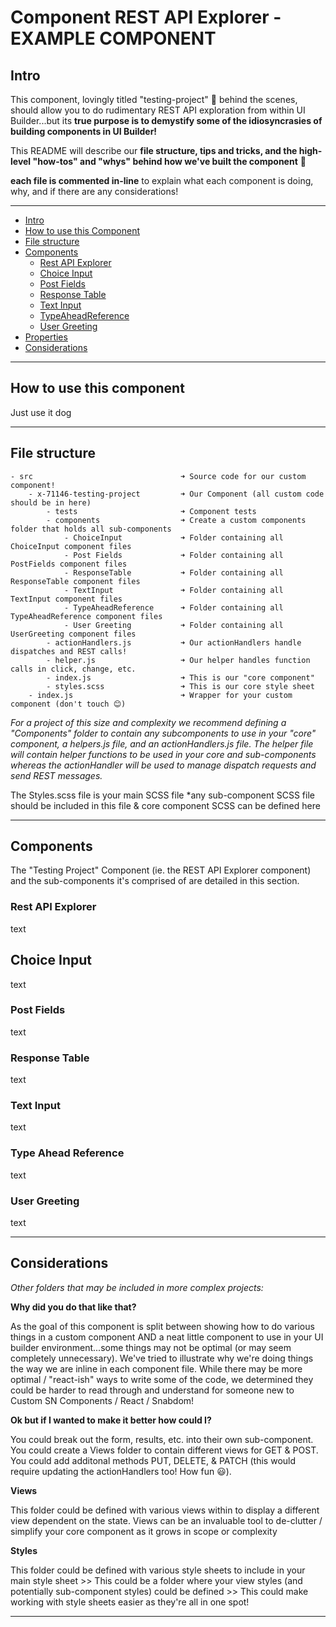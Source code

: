 Component REST API Explorer - EXAMPLE COMPONENT
===============================================

## Intro
This component, lovingly titled "testing-project" 🤔 behind the scenes, should allow you to do rudimentary REST API exploration from within UI Builder...but its **true purpose is to demystify some of the idiosyncrasies of building components in UI Builder!**

This README will describe our **file structure, tips and tricks, and the high-level "how-tos" and "whys" behind how we've built the component** 🙌

**each file is commented in-line** to explain what each component is doing, why, and if there are any considerations!

---

- [Intro](#intro)
- [How to use this Component](#how-to-use-this-component)
- [File structure](#file-structure)
- [Components](#components)
    - [Rest API Explorer](#rest-api-explorer)
    - [Choice Input](#choice-input)
    - [Post Fields](#post-fields)
    - [Response Table](#response-table)
    - [Text Input](#text-input)
    - [TypeAheadReference](#type-ahead-reference)
    - [User Greeting](#user-greeting)
- [Properties](#properties)
- [Considerations](#considerations)

---

## How to use this component
Just use it dog

---

## File structure
    - src                                 ➜ Source code for our custom component!
        - x-71146-testing-project         ➜ Our Component (all custom code should be in here)
            - tests                       ➜ Component tests 
            - components                  ➜ Create a custom components folder that holds all sub-components
                - ChoiceInput             ➜ Folder containing all ChoiceInput component files
                - Post Fields             ➜ Folder containing all PostFields component files
                - ResponseTable           ➜ Folder containing all ResponseTable component files
                - TextInput               ➜ Folder containing all TextInput component files
                - TypeAheadReference      ➜ Folder containing all TypeAheadReference component files
                - User Greeting           ➜ Folder containing all UserGreeting component files
            - actionHandlers.js           ➜ Our actionHandlers handle dispatches and REST calls!
            - helper.js                   ➜ Our helper handles function calls in click, change, etc.
            - index.js                    ➜ This is our "core component"
            - styles.scss                 ➜ This is our core style sheet
        - index.js                        ➜ Wrapper for your custom component (don't touch 😊)

*For a project of this size and complexity we recommend defining a "Components" folder to contain any subcomponents to use in your "core" component, a helpers.js file, and an actionHandlers.js file. The helper file will contain helper functions to be used in your core and sub-components whereas the actionHandler will be used to manage dispatch requests and send REST messages.*

The Styles.scss file is your main SCSS file *any sub-component SCSS file should be included in this file & core component SCSS can be defined here

---

## Components
The "Testing Project" Component (ie. the REST API Explorer component) and the sub-components it's comprised of are detailed in this section. 

### Rest API Explorer
text

## Choice Input
text

### Post Fields
text

### Response Table
text

### Text Input
text

### Type Ahead Reference
text 

### User Greeting
text

---

## Considerations

*Other folders that may be included in more complex projects:*

**Why did you do that like that?**

As the goal of this component is split between showing how to do various things in a custom component AND a neat little component to use in your UI builder environment...some things may not be optimal (or may seem completely unnecessary). We've tried to illustrate why we're doing things the way we are inline in each component file. While there may be more optimal / "react-ish" ways to write some of the code, we determined they could be harder to read through and understand for someone new to Custom SN Components / React / Snabdom!

**Ok but if I wanted to make it better how could I?**

You could break out the form, results, etc. into their own sub-component. You could create a Views folder to contain different views for GET & POST. You could add additonal methods PUT, DELETE, & PATCH (this would require updating the actionHandlers too! How fun 😃).

**Views**

This folder could be defined with various views within to display a different view dependent on the state. Views can be an invaluable tool to de-clutter / simplify your core component as it grows in scope or complexity

**Styles**

This folder could be defined with various style sheets to include in your main style sheet >> This could be a folder where your view styles (and potentially sub-component styles) could be defined >> This could make working with style sheets easier as they're all in one spot!

---